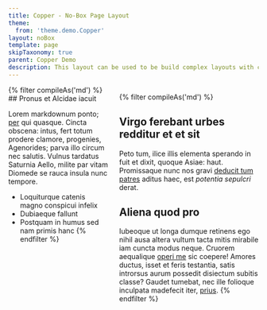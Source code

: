 ```yaml
---
title: Copper - No-Box Page Layout
theme: 
  from: 'theme.demo.Copper'
layout: noBox
template: page
skipTaxonomy: true
parent: Copper Demo
description: This layout can be used to be build complex layouts with custom-formatted HTML.
---
```


<div class="columns">
  <div class="column">
    <div class="box">
{% filter compileAs('md') %}
## Pronus et Alcidae iacuit

Lorem markdownum ponto; [per](#) qui quasque.
Cincta obscena: intus, fert totum prodere clamore, progenies, Agenorides; parva
illo circum nec salutis. Vulnus tardatus Saturnia Aello, milite par vitam
Diomede se rauca insula nunc tempore.

- Loquiturque catenis magno conspicui infelix
- Dubiaeque fallunt
- Postquam in humus sed nam primis hanc
{% endfilter %}
    </div>
  </div>
  <div class="column">
    <div class="box">
{% filter compileAs('md') %}
## Virgo ferebant urbes redditur et et sit

Peto tum, ilice illis elementa sperando in fuit et dixit, quoque Asiae: haut.
Promissaque nunc nos gravi [deducit tum patres](#)
aditus haec, est *potentia sepulcri* derat.

## Aliena quod pro

Iubeoque ut longa dumque retinens ego nihil ausa altera vultum tacta mitis
mirabile iam cuncta modus neque. Cruorem aequalique [operi
me](#) sic coepere! Amores ductus, isset et feris testantia,
satis introrsus aurum possedit disiectum subitis classe? Gaudet tumebat, nec
ille folioque inculpata madefecit iter,
[prius](#).
{% endfilter %}
    </div>
  </div>
</div>